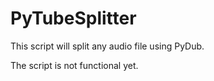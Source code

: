 # PyTubeSplitter 
This script will split any audio file using PyDub. 

The script is not functional yet.
